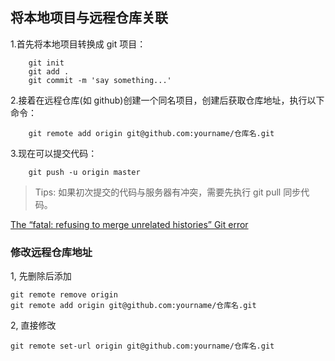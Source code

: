 ## 将本地项目与远程仓库关联    
1.首先将本地项目转换成 git 项目：
 
        git init
        git add .
        git commit -m 'say something...'

2.接着在远程仓库(如 github)创建一个同名项目，创建后获取仓库地址，执行以下命令：
 
        git remote add origin git@github.com:yourname/仓库名.git

3.现在可以提交代码：
 
        git push -u origin master
> Tips: 如果初次提交的代码与服务器有冲突，需要先执行 git pull 同步代码。

[The “fatal: refusing to merge unrelated histories” Git error](https://www.educative.io/edpresso/the-fatal-refusing-to-merge-unrelated-histories-git-error)     


### 修改远程仓库地址
1, 先删除后添加

    git remote remove origin
    git remote add origin git@github.com:yourname/仓库名.git
 
2, 直接修改

    git remote set-url origin git@github.com:yourname/仓库名.git
